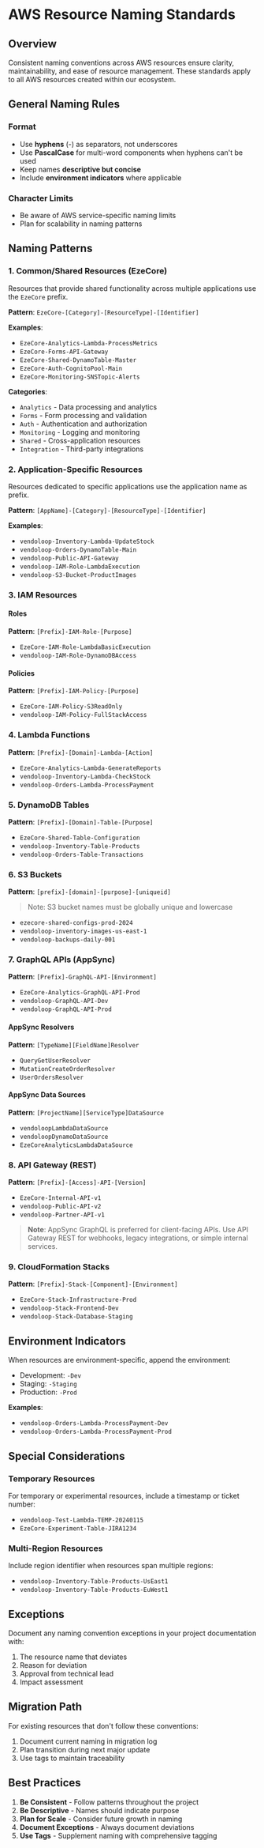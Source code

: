 # AWS Resource Naming Standards

## Overview
Consistent naming conventions across AWS resources ensure clarity, maintainability, and ease of resource management. These standards apply to all AWS resources created within our ecosystem.

## General Naming Rules

### Format
- Use **hyphens** (-) as separators, not underscores
- Use **PascalCase** for multi-word components when hyphens can't be used
- Keep names **descriptive but concise**
- Include **environment indicators** where applicable

### Character Limits
- Be aware of AWS service-specific naming limits
- Plan for scalability in naming patterns

## Naming Patterns

### 1. Common/Shared Resources (EzeCore)
Resources that provide shared functionality across multiple applications use the `EzeCore` prefix.

**Pattern**: `EzeCore-[Category]-[ResourceType]-[Identifier]`

**Examples**:
- `EzeCore-Analytics-Lambda-ProcessMetrics`
- `EzeCore-Forms-API-Gateway`
- `EzeCore-Shared-DynamoTable-Master`
- `EzeCore-Auth-CognitoPool-Main`
- `EzeCore-Monitoring-SNSTopic-Alerts`

**Categories**:
- `Analytics` - Data processing and analytics
- `Forms` - Form processing and validation
- `Auth` - Authentication and authorization
- `Monitoring` - Logging and monitoring
- `Shared` - Cross-application resources
- `Integration` - Third-party integrations

### 2. Application-Specific Resources
Resources dedicated to specific applications use the application name as prefix.

**Pattern**: `[AppName]-[Category]-[ResourceType]-[Identifier]`

**Examples**:
- `vendoloop-Inventory-Lambda-UpdateStock`
- `vendoloop-Orders-DynamoTable-Main`
- `vendoloop-Public-API-Gateway`
- `vendoloop-IAM-Role-LambdaExecution`
- `vendoloop-S3-Bucket-ProductImages`

### 3. IAM Resources

#### Roles
**Pattern**: `[Prefix]-IAM-Role-[Purpose]`
- `EzeCore-IAM-Role-LambdaBasicExecution`
- `vendoloop-IAM-Role-DynamoDBAccess`

#### Policies
**Pattern**: `[Prefix]-IAM-Policy-[Purpose]`
- `EzeCore-IAM-Policy-S3ReadOnly`
- `vendoloop-IAM-Policy-FullStackAccess`

### 4. Lambda Functions
**Pattern**: `[Prefix]-[Domain]-Lambda-[Action]`
- `EzeCore-Analytics-Lambda-GenerateReports`
- `vendoloop-Inventory-Lambda-CheckStock`
- `vendoloop-Orders-Lambda-ProcessPayment`

### 5. DynamoDB Tables
**Pattern**: `[Prefix]-[Domain]-Table-[Purpose]`
- `EzeCore-Shared-Table-Configuration`
- `vendoloop-Inventory-Table-Products`
- `vendoloop-Orders-Table-Transactions`

### 6. S3 Buckets
**Pattern**: `[prefix]-[domain]-[purpose]-[uniqueid]`
> Note: S3 bucket names must be globally unique and lowercase

- `ezecore-shared-configs-prod-2024`
- `vendoloop-inventory-images-us-east-1`
- `vendoloop-backups-daily-001`

### 7. GraphQL APIs (AppSync)
**Pattern**: `[Prefix]-GraphQL-API-[Environment]`
- `EzeCore-Analytics-GraphQL-API-Prod`
- `vendoloop-GraphQL-API-Dev`
- `vendoloop-GraphQL-API-Prod`

#### AppSync Resolvers
**Pattern**: `[TypeName][FieldName]Resolver`
- `QueryGetUserResolver`
- `MutationCreateOrderResolver`
- `UserOrdersResolver`

#### AppSync Data Sources
**Pattern**: `[ProjectName][ServiceType]DataSource`
- `vendoloopLambdaDataSource`
- `vendoloopDynamoDataSource`
- `EzeCoreAnalyticsLambdaDataSource`

### 8. API Gateway (REST)
**Pattern**: `[Prefix]-[Access]-API-[Version]`
- `EzeCore-Internal-API-v1`
- `vendoloop-Public-API-v2`
- `vendoloop-Partner-API-v1`

> **Note**: AppSync GraphQL is preferred for client-facing APIs. Use API Gateway REST for webhooks, legacy integrations, or simple internal services.

### 9. CloudFormation Stacks
**Pattern**: `[Prefix]-Stack-[Component]-[Environment]`
- `EzeCore-Stack-Infrastructure-Prod`
- `vendoloop-Stack-Frontend-Dev`
- `vendoloop-Stack-Database-Staging`

## Environment Indicators
When resources are environment-specific, append the environment:
- Development: `-Dev`
- Staging: `-Staging`
- Production: `-Prod`

**Examples**:
- `vendoloop-Orders-Lambda-ProcessPayment-Dev`
- `vendoloop-Orders-Lambda-ProcessPayment-Prod`

## Special Considerations

### Temporary Resources
For temporary or experimental resources, include a timestamp or ticket number:
- `vendoloop-Test-Lambda-TEMP-20240115`
- `EzeCore-Experiment-Table-JIRA1234`

### Multi-Region Resources
Include region identifier when resources span multiple regions:
- `vendoloop-Inventory-Table-Products-UsEast1`
- `vendoloop-Inventory-Table-Products-EuWest1`

## Exceptions
Document any naming convention exceptions in your project documentation with:
1. The resource name that deviates
2. Reason for deviation
3. Approval from technical lead
4. Impact assessment

## Migration Path
For existing resources that don't follow these conventions:
1. Document current naming in migration log
2. Plan transition during next major update
3. Use tags to maintain traceability

## Best Practices
1. **Be Consistent** - Follow patterns throughout the project
2. **Be Descriptive** - Names should indicate purpose
3. **Plan for Scale** - Consider future growth in naming
4. **Document Exceptions** - Always document deviations
5. **Use Tags** - Supplement naming with comprehensive tagging
